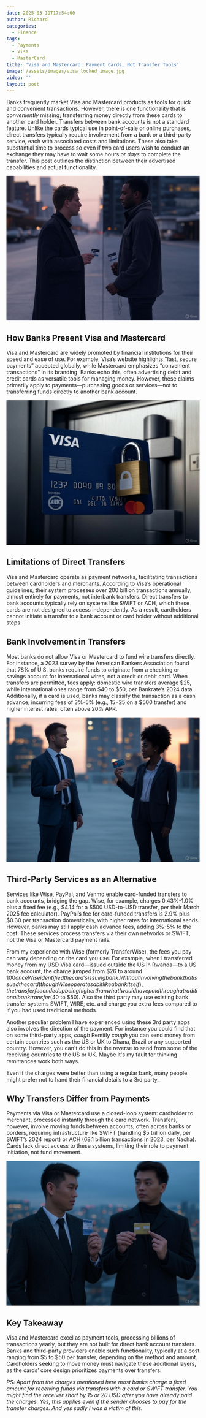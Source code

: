 ```yaml
---
date: 2025-03-19T17:54:00
author: Richard
categories:
  - Finance
tags:
  - Payments
  - Visa
  - MasterCard
title: 'Visa and Mastercard: Payment Cards, Not Transfer Tools'
image: /assets/images/visa_locked_image.jpg
video: ''
layout: post
---
```

Banks frequently market Visa and Mastercard products as tools for quick and convenient transactions. However, there is one functionality that is _conveniently_ missing; transferring money directly from these cards to another card holder.  Transfers between bank accounts is not a standard feature. Unlike the cards typical use in point-of-sale or online purchases, direct transfers typically require involvement from a bank or a third-party service, each with associated costs and limitations. These also take substantial time to process so even if two card users wish to conduct an exchange they may have to wait some hours _or days_ to complete the transfer. This post outlines the distinction between their advertised capabilities and actual functionality.

![image for the post that shows two people with visa and mastercard cards between them](/assets/images/visa_card_barrier1.jpg "Two people with visa and mastercard cards between them")

## How Banks Present Visa and Mastercard

Visa and Mastercard are widely promoted by financial institutions for their speed and ease of use. For example, Visa’s website highlights “fast, secure payments” accepted globally, while Mastercard emphasizes “convenient transactions” in its branding. Banks echo this, often advertising debit and credit cards as versatile tools for managing money. However, these claims primarily apply to payments—purchasing goods or services—not to transferring funds directly to another bank account.

![Visa card showing a lock merged with a lock mechanism](/assets/images/visa_locked_image.jpg "Visa card showing a lock merged with a lock mechanism")

## Limitations of Direct Transfers

Visa and Mastercard operate as payment networks, facilitating transactions between cardholders and merchants. According to Visa’s operational guidelines, their system processes over 200 billion transactions annually, almost entirely for payments, not interbank transfers. Direct transfers to bank accounts typically rely on systems like SWIFT or ACH, which these cards are not designed to access independently. As a result, cardholders cannot initiate a transfer to a bank account or card holder without additional steps.


## Bank Involvement in Transfers

Most banks do not allow Visa or Mastercard to fund wire transfers directly. For instance, a 2023 survey by the American Bankers Association found that 78% of U.S. banks require funds to originate from a checking or savings account for international wires, not a credit or debit card. When transfers are permitted, fees apply: domestic wire transfers average $25, while international ones range from $40 to $50, per Bankrate’s 2024 data. Additionally, if a card is used, banks may classify the transaction as a cash advance, incurring fees of 3%-5% (e.g., $15-$25 on a $500 transfer) and higher interest rates, often above 20% APR.

![Image for the post that shows two people with visa and MasterCard cards between them](/assets/images/visa_card_barrier2.jpg "Image for the post shows a man and a woman with visa and MasterCard cards between them")

## Third-Party Services as an Alternative

Services like Wise, PayPal, and Venmo enable card-funded transfers to bank accounts, bridging the gap. Wise, for example, charges 0.43%-1.0% plus a fixed fee (e.g., $4.14 for a $500 USD-to-USD transfer, per their March 2025 fee calculator). PayPal’s fee for card-funded transfers is 2.9% plus $0.30 per transaction domestically, with higher rates for international sends. However, banks may still apply cash advance fees, adding 3%-5% to the cost. These services process transfers via their own networks or SWIFT, not the Visa or Mastercard payment rails.

From my experience with Wise (formerly TransferWise), the fees you pay can vary depending on the card you use. For example, when I transferred money from my USD Visa card—issued outside the US in Rwanda—to a US bank account, the charge jumped from $26 to around $100 once Wise identified the card’s issuing bank. Without involving the bank that issued the card (though Wise operates a bit like a bank itself), the transfer fee ended up being higher than what I would have paid through a traditional bank transfer ($40 to $50). Also the third party may use existing bank transfer systems SWIFT, WIRE, etc. and charge you extra fees compared to if you had used traditional methods.

Another peculiar problem I have experienced using these 3rd party apps also involves the direction of the payment. For instance you could find that on some third-party apps, _cough_ Remitly _cough_ you can send money from certain countries such as the US or UK to Ghana, Brazil or any supported country. However, you can't do this in the reverse to send from some of the receiving countries to the US or UK. Maybe it's my fault for thinking remittances work both ways.

Even if the charges were better than using a regular bank, many people might prefer not to hand their financial details to a 3rd party. 

## Why Transfers Differ from Payments

Payments via Visa or Mastercard use a closed-loop system: cardholder to merchant, processed instantly through the card network. Transfers, however, involve moving funds between accounts, often across banks or borders, requiring infrastructure like SWIFT (handling $5 trillion daily, per SWIFT’s 2024 report) or ACH (68.1 billion transactions in 2023, per Nacha). Cards lack direct access to these systems, limiting their role to payment initiation, not fund movement.

![Image shows two men with visa and MasterCard cards between them](/assets/images/visa_card_barrier3.jpg "Two men with visa and MasterCard cards between them")

## Key Takeaway

Visa and Mastercard excel as payment tools, processing billions of transactions yearly, but they are not built for direct bank account transfers. Banks and third-party providers enable such functionality, typically at a cost ranging from $5 to $50 per transfer, depending on the method and amount. Cardholders seeking to move money must navigate these additional layers, as the cards’ core design prioritizes payments over transfers.

_PS: Apart from the charges mentioned here most banks charge a fixed amount for receiving funds via transfers with a card or SWIFT transfer. You might find the receiver short by 15 or 20 USD after you have already paid the charges. Yes, this applies even if the sender chooses to pay for the transfer charges. And yes sadly I was a victim of this._
